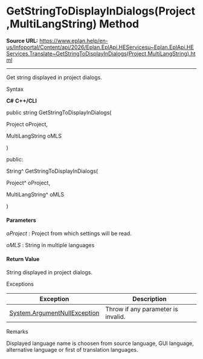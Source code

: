 # GetStringToDisplayInDialogs(Project,MultiLangString) Method

**Source URL:** https://www.eplan.help/en-us/Infoportal/Content/api/2026/Eplan.EplApi.HEServicesu~Eplan.EplApi.HEServices.Translate~GetStringToDisplayInDialogs(Project,MultiLangString).html

---

Get string displayed in project dialogs.

Syntax

**C#**
**C++/CLI**


public string GetStringToDisplayInDialogs( 

   Project oProject,

   MultiLangString oMLS

)

public:

String^ GetStringToDisplayInDialogs( 

   Project^ oProject,

   MultiLangString^ oMLS

)


#### Parameters

*oProject*
:   Project from which settings will be read.

*oMLS*
:   String in multiple languages

#### Return Value

String displayed in project dialogs.

Exceptions

| Exception | Description |
| --- | --- |
| [System.ArgumentNullException](#) | Throw if any parameter is invalid. |

Remarks

Displayed language name is choosen from source language, GUI language, alternative language or first of translation languages.
